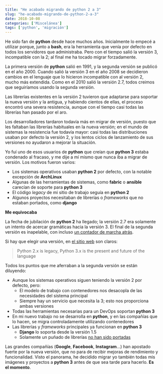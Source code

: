 ```yaml
---
title: "He acabado migrando de python 2 a 3"
slug: "he-acabado-migrando-de-python-2-a-3"
date: 2018-10-08
categories: ['Miscelánea']
tags: ['python', 'migración']
---
```


He sido fan de **python** desde hace muchos años. Inicialmente lo empecé a utilizar porque, junto a **bash**, era la herramienta que venía por defecto en todos los servidores que administraba. Pero con el tiempo salió la versión 3, incompatible con la 2; al final me ha tocado migrar forzadamente.<!--more-->

La primera versión de **python** salió en 1991, y la segunda versión se publicó en el año 2000. Cuando salió la versión 3 en el año 2008 se decidieron cambios en el lenguaje que lo hicieron incompatible con al versión 2, mucho más extendida. Como en el 2010 salió la versión 2.7, todos creimos que seguiríamos usando la segunda versión.

Las librerías existentes en la versión 2 tuvieron que adaptarse para soportar la nueva versión y la antigua, y habiendo cientos de ellas, el proceso encontró una severa resistencia, aunque con el tiempo casi todas las librerías han pasado por el aro.

Los desarrolladores tardaron todavía más en migrar de versión, puesto que les faltaban las librerías habituales en la nueva versión; en el mundo de sistemas la resistencia fue todavía mayor: casi todas las distribuciones usaban por defecto la versión 2, y los lentos ciclos de lanzamiento de sus versiones no ayudaron a mejorar la situación.

Yo fuí uno de esos usuarios de **python** que creían que **python 3** estaba condenado al fracaso, y me dije a mí mismo que nunca iba a migrar de versión. Los motivos fueron varios:

* Los sistemas operativos usaban **python 2** por defecto, con la notable excepción de **ArchLinux**
* Algunas de las herramientas de sistemas, como **fabric** o **ansible** carecían de soporte para **python 3**
* El código *legacy* de mi sitio de trabajo seguía en **python 2**
* Algunos proyectos necesitaban de librerías o *frameworks* que no estaban portados, como **django**

**Me equivocaba**

La fecha de jubilación de **python 2** ha llegado; la versión 2.7 era solamente un intento de acercar gramáticas hacia la versión 3. El final de la segunda versión es inapelable, con incluso [un contador de marcha atrás](https://pythonclock.org/).

Si hay que elegir una versión, en [el sitio web](https://wiki.python.org/moin/Python2orPython3) son claros:

> Python 2.x is legacy, Python 3.x is the present and future of the language  

Todos los puntos que me aferraban a la segunda versión se están diluyendo:

* Aunque los sistemas operativos siguen teniendo la versión 2 por defecto, pero:
	* El modelo de trabajo con contenedores nos desacopla de las necesidades del sistema principal
	* Siempre hay un servicio que necesita la 3; esto nos proporciona ambas versiones
* Todas las herramientas necesarias para un DevOps soportan **python 3**
* En mi nuevo trabajo no se desarrolla en **python**, y en las compañías que lo hacen, se migra controladamente utilizando contenedores
* Las librerías y *frameworks* principales ya funcionan en **python 3**
	* **Django** lo soporta desde la versión 1.5
	* Solamente un puñado de librerías [no han sido portadas](https://python3wos.appspot.com/)

Las grandes compañías (**Google**, **Facebook**, **Instagram**...) han apostado fuerte por la nueva versión, que no para de recibir mejoras de rendimiento y funcionalidad. Visto el panorama, he decidido migrar yo también todas mis imágenes y proyectos a **python 3** antes de que sea tarde para hacerlo. **Es el momento**.

